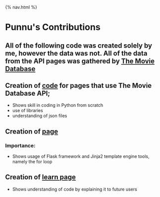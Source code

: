 {% nav.html %}

# Punnu's Contributions

## All of the following code was created solely by me, however the data was not. All of the data from the API pages was gathered by [The Movie Database](https://www.themoviedb.org/?language=en-US)

## Creation of [code](https://github.com/AkhilNandhakumar/Guython/blob/main/popcorncritics/__init__.py) for pages that use The Movie Database API;
- Shows skill in coding in Python from scratch
- use of libraries
- understanding of json files

## Creation of [page](https://github.com/AkhilNandhakumar/Guython/blob/main/templates/popcornpages/top)
### Importance:
- Shows usage of Flask framework and Jinja2 template engine tools, namely the for loop

## Creation of [learn page](https://github.com/AkhilNandhakumar/Guython/blob/main/templates/popcornpages/topL)
- Shows understanding of code by explaining it to future users
